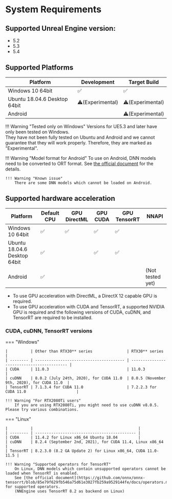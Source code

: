 # System Requirements

## Supported Unreal Engine version:

- 5.2
- 5.3
- 5.4

## Supported Platforms

| Platform                   | Development | Target Build |
| -------------------------- | ----------- | ------------ |
| Windows 10 64bit           | ✅          | ✅          |
| Ubuntu 18.04.6 Desktop 64bit | ⚠️(Experimental) | ⚠️(Experimental) | 
| Android                    |             | ⚠️(Experimental) |

!!! Warning "Tested only on Windows"
    Versions for UE5.3 and later have only been tested on Windows.  
    They have not been fully tested on Ubuntu and Android and we cannot guarantee that they will work properly. Therefore, they are marked as "Experimental".

!!! Warning "Model format for Android"
    To use on Android, DNN models need to be converted to ORT format. See [the official document](https://onnxruntime.ai/docs/reference/ort-format-models.html#convert-onnx-models-to-ort-format) for the details.

    !!! Warning "Known issue"
        There are some DNN models which cannot be loaded on Android.

## Supported hardware acceleration 

| Platform                   | Default CPU | GPU DirectML | GPU CUDA | GPU TensorRT | NNAPI |
| -------------------------- | ----------- | ------------ | -------- |------------- | ----- |
| Windows 10 64bit           | ✅          | ✅          | ✅       | ✅          |       |
| Ubuntu 18.04.6 Desktop 64bit | ✅          |              | ✅      | ✅          |        |
| Android                    | ✅          |              |          |             | (Not tested yet) |

- To use GPU acceleration with DirectML, a DirectX 12 capable GPU is required.
- To use GPU acceleration with CUDA and TensorRT, a supported NVIDIA GPU is required and the following versions of CUDA, cuDNN, and TensorRT are required to be installed. 

### CUDA, cuDNN, TensorRT versions

=== "Windows"

    |          | Other than RTX30** series               | RTX30** series                             |
    | -------- | --------------------------------------- | ------------------------------------------ |
    | CUDA     | 11.0.3                                  | 11.0.3                                     |
    | cuDNN    | 8.0.2 (July 24th, 2020), for CUDA 11.0  | 8.0.5 (November 9th, 2020), for CUDA 11.0  |
    | TensorRT | 7.1.3.4 for CUDA 11.0                   | 7.2.2.3 for CUDA 11.0                      |

    !!! Warning "For RTX2080Ti users"
        If you are using RTX2080Ti, you might need to use cuDNN v8.0.5. Please try various combinations.  

=== "Linux"

    |          |                                              |
    | -------- | -------------------------------------------- |
    | CUDA     | 11.4.2 for Linux x86_64 Ubuntu 18.04         |
    | cuDNN    | 8.2.4 (September 2nd, 2021), for CUDA 11.4, Linux x86_64 |
    | TensorRT | 8.2.3.0 (8.2 GA Update 2) for Linux x86_64, CUDA 11.0-11.5 |

    !!! Warning "Supported operators for TensorRT"
        On Linux, DNN models which contain unsupported operators cannot be loaded when TensorRT is enabled.  
        See [the official document](https://github.com/onnx/onnx-tensorrt/blob/85e79f629fb546a75d61e3027fb259a9529144fe/docs/operators.md) for supported operators.  
        (NNEngine uses TensorRT 8.2 as backend on Linux)
